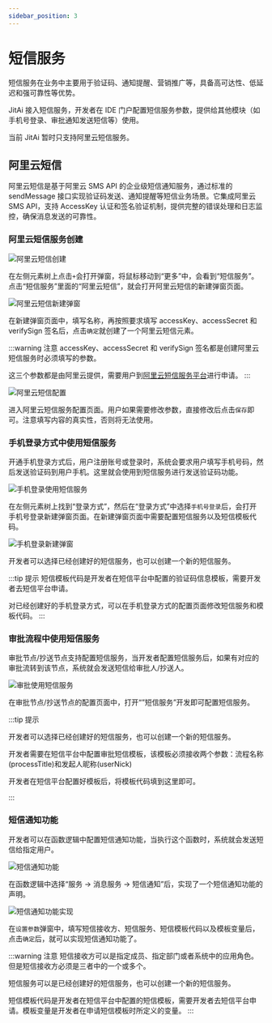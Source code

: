 ```yaml
---
sidebar_position: 3
---
```


# 短信服务

短信服务在业务中主要用于验证码、通知提醒、营销推广等，具备高可达性、低延迟和强可靠性等优势。

JitAi 接入短信服务，开发者在 IDE 门户配置短信服务参数，提供给其他模块（如手机号登录、审批通知发送短信等）使用。

当前 JitAi 暂时只支持阿里云短信服务。

## 阿里云短信

阿里云短信是基于阿里云 SMS API 的企业级短信通知服务，通过标准的 sendMessage 接口实现验证码发送、通知提醒等短信业务场景。它集成阿里云 SMS API，支持 AccessKey 认证和签名验证机制，提供完整的错误处理和日志监控，确保消息发送的可靠性。

### 阿里云短信服务创建

![阿里云短信创建](./img/3/sms_2025-08-28_09-56-36.png)

在左侧元素树上点击`+`会打开弹窗，将鼠标移动到“更多”中，会看到“短信服务”。点击“短信服务”里面的“阿里云短信”，就会打开阿里云短信的新建弹窗页面。

![阿里云短信新建弹窗](./img/3/sms_2025-08-28_09-59-22.png)

在新建弹窗页面中，填写名称，再按照要求填写 accessKey、accessSecret 和 verifySign 签名后，点击`确定`就创建了一个阿里云短信元素。

:::warning 注意
accessKey、accessSecret 和 verifySign 签名都是创建阿里云短信服务时必须填写的参数。

这三个参数都是由阿里云提供，需要用户到[阿里云短信服务平台](https://help.aliyun.com/zh/sms/)进行申请。
:::

![阿里云短信配置](./img/3/sms_2025-08-28_10-20-49.png)

进入阿里云短信服务配置页面。用户如果需要修改参数，直接修改后点击`保存`即可。注意填写内容的真实性，否则将无法使用。

### 手机登录方式中使用短信服务

开通手机登录方式后，用户注册账号或登录时，系统会要求用户填写手机号码，然后发送验证码到用户手机。这里就会使用到短信服务进行发送验证码功能。

![手机登录使用短信服务](./img/3/sms_2025-08-28_10-26-48.png)

在左侧元素树上找到“登录方式”，然后在“登录方式”中选择`手机号登录`后，会打开手机号登录新建弹窗页面。在新建弹窗页面中需要配置短信服务以及短信模板代码。

![手机登录新建弹窗](./img/3/sms_2025-08-28_10-31-13.png)

开发者可以选择已经创建好的短信服务，也可以创建一个新的短信服务。

:::tip 提示
短信模板代码是开发者在短信平台中配置的验证码信息模板，需要开发者去短信平台申请。

对已经创建好的手机登录方式，可以在手机登录方式的配置页面修改短信服务和模板代码。
:::

### 审批流程中使用短信服务

审批节点/抄送节点支持配置短信服务，当开发者配置短信服务后，如果有对应的审批流转到该节点，系统就会发送短信给审批人/抄送人。

![审批使用短信服务](./img/3/sms_2025-08-28_10-56-19.png)

在审批节点/抄送节点的配置页面中，打开“”短信服务”开发即可配置短信服务。

:::tip 提示

开发者可以选择已经创建好的短信服务，也可以创建一个新的短信服务。

开发者需要在短信平台中配置审批短信模板，该模板必须接收两个参数：流程名称(processTitle)和发起人昵称(userNick)

开发者在短信平台配置好模板后，将模板代码填到这里即可。

:::

### 短信通知功能

开发者可以在函数逻辑中配置短信通知功能，当执行这个函数时，系统就会发送短信给指定用户。

![短信通知功能](./img/3/sms_2025-08-28_11-17-56.png)

在函数逻辑中选择“服务 -> 消息服务 -> 短信通知”后，实现了一个短信通知功能的声明。

![短信通知功能实现](./img/3/sms_2025-08-28_11-21-21.png)

在`设置参数`弹窗中，填写短信接收方、短信服务、短信模板代码以及模板变量后，点击`确定`后，就可以实现短信通知功能了。

:::warning 注意
短信接收方可以是指定成员、指定部门或者系统中的应用角色。但是短信接收方必须是三者中的一个或多个。

短信服务可以是已经创建好的短信服务，也可以创建一个新的短信服务。

短信模板代码是开发者在短信平台中配置的短信模板，需要开发者去短信平台申请。模板变量是开发者在申请短信模板时所定义的变量。
:::
